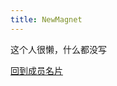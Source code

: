 ```yaml
---
title: NewMagnet
---
```


这个人很懒，什么都没写  

<a href="http://starry-sakura-craft.online/intro">回到成员名片</a>